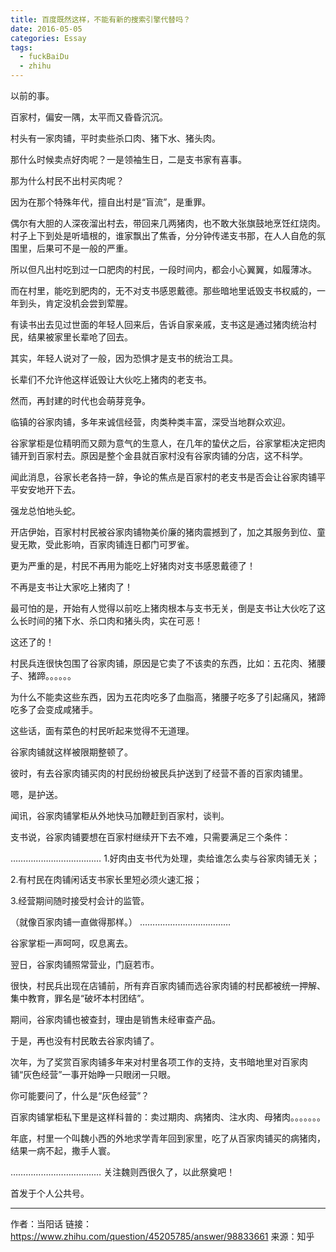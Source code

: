 ```yaml
---
title: 百度既然这样，不能有新的搜索引擎代替吗？
date: 2016-05-05
categories: Essay
tags:
  - fuckBaiDu
  - zhihu
---
```


以前的事。

百家村，偏安一隅，太平而又昏昏沉沉。

村头有一家肉铺，平时卖些杀口肉、猪下水、猪头肉。

那什么时候卖点好肉呢？一是领袖生日，二是支书家有喜事。

那为什么村民不出村买肉呢？

因为在那个特殊年代，擅自出村是“盲流”，是重罪。

偶尔有大胆的人深夜溜出村去，带回来几两猪肉，也不敢大张旗鼓地烹饪红烧肉。村子上下到处是听墙根的，谁家飘出了焦香，分分钟传递支书那，在人人自危的氛围里，后果可不是一般的严重。

所以但凡出村吃到过一口肥肉的村民，一段时间内，都会小心翼翼，如履薄冰。

而在村里，能吃到肥肉的，无不对支书感恩戴德。那些暗地里诋毁支书权威的，一年到头，肯定没机会尝到荤腥。

有读书出去见过世面的年轻人回来后，告诉自家亲戚，支书这是通过猪肉统治村民，结果被家里长辈呛了回去。

其实，年轻人说对了一般，因为恐惧才是支书的统治工具。

长辈们不允许他这样诋毁让大伙吃上猪肉的老支书。

然而，再封建的时代也会萌芽竞争。

临镇的谷家肉铺，多年来诚信经营，肉类种类丰富，深受当地群众欢迎。

谷家掌柜是位精明而又颇为意气的生意人，在几年的蛰伏之后，谷家掌柜决定把肉铺开到百家村去。原因是整个金县就百家村没有谷家肉铺的分店，这不科学。

闻此消息，谷家长老各持一辞，争论的焦点是百家村的老支书是否会让谷家肉铺平平安安地开下去。

强龙总怕地头蛇。

开店伊始，百家村村民被谷家肉铺物美价廉的猪肉震撼到了，加之其服务到位、童叟无欺，受此影响，百家肉铺连日都门可罗雀。

更为严重的是，村民不再用为能吃上好猪肉对支书感恩戴德了！

不再是支书让大家吃上猪肉了！

最可怕的是，开始有人觉得以前吃上猪肉根本与支书无关，倒是支书让大伙吃了这么长时间的猪下水、杀口肉和猪头肉，实在可恶！

这还了的！

村民兵连很快包围了谷家肉铺，原因是它卖了不该卖的东西，比如：五花肉、猪腰子、猪蹄。。。。。。

为什么不能卖这些东西，因为五花肉吃多了血脂高，猪腰子吃多了引起痛风，猪蹄吃多了会变成咸猪手。

这些话，面有菜色的村民听起来觉得不无道理。

谷家肉铺就这样被限期整顿了。

彼时，有去谷家肉铺买肉的村民纷纷被民兵护送到了经营不善的百家肉铺里。

嗯，是护送。

闻讯，谷家肉铺掌柜从外地快马加鞭赶到百家村，谈判。

支书说，谷家肉铺要想在百家村继续开下去不难，只需要满足三个条件：

………………………………
1.好肉由支书代为处理，卖给谁怎么卖与谷家肉铺无关；

2.有村民在肉铺闲话支书家长里短必须火速汇报；

3.经营期间随时接受村会计的监管。

（就像百家肉铺一直做得那样。）
………………………………

谷家掌柜一声呵呵，叹息离去。

翌日，谷家肉铺照常营业，门庭若市。

很快，村民兵出现在店铺前，所有弃百家肉铺而选谷家肉铺的村民都被统一押解、集中教育，罪名是“破坏本村团结”。

期间，谷家肉铺也被查封，理由是销售未经审查产品。

于是，再也没有村民敢去谷家肉铺了。

次年，为了奖赏百家肉铺多年来对村里各项工作的支持，支书暗地里对百家肉铺“灰色经营”一事开始睁一只眼闭一只眼。

你可能要问了，什么是“灰色经营”？

百家肉铺掌柜私下里是这样科普的：卖过期肉、病猪肉、注水肉、母猪肉。。。。。。。

年底，村里一个叫魏小西的外地求学青年回到家里，吃了从百家肉铺买的病猪肉，结果一病不起，撒手人寰。

………………………………
关注魏则西很久了，以此祭奠吧！

首发于个人公共号。

--------------

作者：当阳话
链接：https://www.zhihu.com/question/45205785/answer/98833661
来源：知乎
